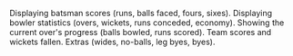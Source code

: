 Displaying batsman scores (runs, balls faced, fours, sixes). Displaying bowler statistics (overs, wickets, runs conceded, economy). Showing the current over's progress (balls bowled, runs scored). Team scores and wickets fallen. Extras (wides, no-balls, leg byes, byes).
